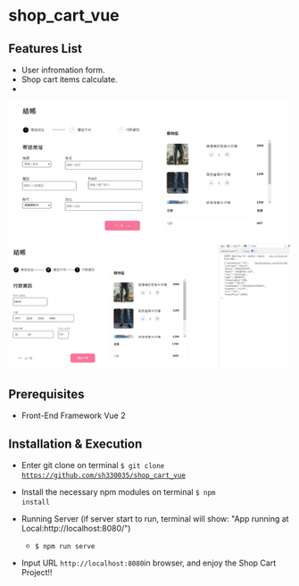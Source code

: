 # shop_cart_vue

## Features List ##

* User infromation form.
* Shop cart items calculate.
* 
![Alt shop_cart_vue](https://github.com/sh330035/shop_cart_vue/blob/main/public/image/shop_cart_page.png)
![Alt shop_cart_solution](https://github.com/sh330035/shop_cart_vue/blob/main/public/image/shop_cart_solution.png)

## Prerequisites ##
* Front-End Framework Vue 2

## Installation & Execution ##
* Enter git clone on terminal <code>$ git clone https://github.com/sh330035/shop_cart_vue</code>

* Install the necessary npm modules on terminal <code>$ npm install</code>

* Running Server (if server start to run, terminal will show: "App running at Local:http://localhost:8080/")
  * <code>$ npm run serve</code>  

* Input URL <code>http://localhost:8080</code>in browser, and enjoy the Shop Cart Project!!

